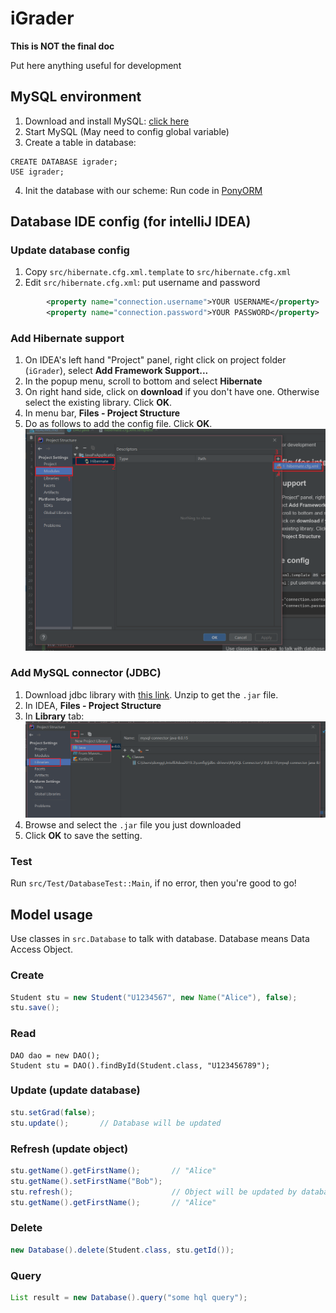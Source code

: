 # iGrader

**This is NOT the final doc**

Put here anything useful for development

## MySQL environment
1. Download and install MySQL: [click here](https://dev.mysql.com/downloads/installer/)
2. Start MySQL (May need to config global variable)
3. Create a table in database:
```mysql
CREATE DATABASE igrader;
USE igrader;
```
4. Init the database with our scheme: Run code in [PonyORM](https://editor.ponyorm.com/user/donggu/Grading_Sys/mysql)

## Database IDE config (for intelliJ IDEA)
### Update database config
1. Copy `src/hibernate.cfg.xml.template` to `src/hibernate.cfg.xml`
2. Edit `src/hibernate.cfg.xml`: put username and password
```xml
        <property name="connection.username">YOUR USERNAME</property>
        <property name="connection.password">YOUR PASSWORD</property>
```
### Add Hibernate support
1. On IDEA's left hand "Project" panel, right click on project folder (`iGrader`), select **Add Framework Support...**
2. In the popup menu, scroll to bottom and select **Hibernate**
3. On right hand side, click on **download** if you don't have one. Otherwise select the existing library. Click **OK**.
4. In menu bar, **Files - Project Structure**
5. Do as follows to add the config file. Click **OK**.
![](doc/img/hibernate_config.png)

### Add MySQL connector (JDBC)
1. Download jdbc library with [this link](https://dev.mysql.com/get/Downloads/Connector-J/mysql-connector-java-8.0.18.zip). Unzip to get the `.jar` file.
2. In IDEA, **Files - Project Structure**
3. In **Library** tab:
![](doc/img/jdbc.png)
4. Browse and select the `.jar` file you just downloaded
5. Click **OK** to save the setting.

### Test
Run `src/Test/DatabaseTest::Main`, if no error, then you're good to go!

## Model usage
Use classes in `src.Database` to talk with database. Database means Data Access Object.

### Create
```java
Student stu = new Student("U1234567", new Name("Alice"), false);
stu.save();
```

### Read
```javaFind
DAO dao = new DAO();
Student stu = DAO().findById(Student.class, "U123456789");
```

### Update (update database)
```java
stu.setGrad(false);
stu.update();       // Database will be updated
```

### Refresh (update object)
```java
stu.getName().getFirstName();       // "Alice"
stu.getName().setFirstName("Bob");
stu.refresh();                      // Object will be updated by database
stu.getName().getFirstName();       // "Alice"
```

### Delete
```java
new Database().delete(Student.class, stu.getId());
```

### Query
```java
List result = new Database().query("some hql query");
```